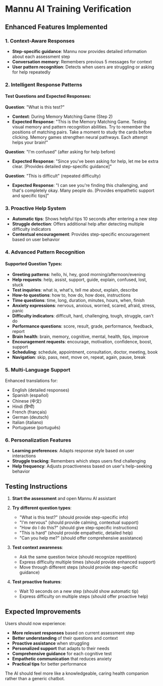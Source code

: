 # Mannu AI Training Verification

## Enhanced Features Implemented

### 1. Context-Aware Responses
- **Step-specific guidance**: Mannu now provides detailed information about each assessment step
- **Conversation memory**: Remembers previous 5 messages for context
- **User pattern recognition**: Detects when users are struggling or asking for help repeatedly

### 2. Intelligent Response Patterns

#### Test Questions and Expected Responses:

**Question**: "What is this test?"
- **Context**: During Memory Matching Game (Step 2)
- **Expected Response**: "This is the Memory Matching Game. Testing visual memory and pattern recognition abilities. Try to remember the positions of matching pairs. Take a moment to study the cards before clicking. Memory games strengthen neural pathways. Each attempt helps your brain!"

**Question**: "I'm confused" (after asking for help before)
- **Expected Response**: "Since you've been asking for help, let me be extra clear. [Provides detailed step-specific guidance]"

**Question**: "This is difficult" (repeated difficulty)
- **Expected Response**: "I can see you're finding this challenging, and that's completely okay. Many people do. [Provides empathetic support and specific tips]"

### 3. Proactive Help System
- **Automatic tips**: Shows helpful tips 10 seconds after entering a new step
- **Struggle detection**: Offers additional help after detecting multiple difficulty indicators
- **Contextual encouragement**: Provides step-specific encouragement based on user behavior

### 4. Advanced Pattern Recognition

#### Supported Question Types:
- **Greeting patterns**: hello, hi, hey, good morning/afternoon/evening
- **Help requests**: help, assist, support, guide, explain, confused, lost, stuck
- **Test inquiries**: what is, what's, tell me about, explain, describe
- **How-to questions**: how to, how do, how does, instructions
- **Time questions**: time, long, duration, minutes, hours, when, finish
- **Anxiety expressions**: nervous, anxious, worried, scared, afraid, stress, panic
- **Difficulty indicators**: difficult, hard, challenging, tough, struggle, can't do
- **Performance questions**: score, result, grade, performance, feedback, report
- **Brain health**: brain, memory, cognitive, mental, health, tips, improve
- **Encouragement requests**: encourage, motivation, confidence, boost, support
- **Scheduling**: schedule, appointment, consultation, doctor, meeting, book
- **Navigation**: skip, pass, next, move on, repeat, again, pause, break

### 5. Multi-Language Support
Enhanced translations for:
- English (detailed responses)
- Spanish (español)
- Chinese (中文)
- Hindi (हिन्दी)
- French (français)
- German (deutsch)
- Italian (italiano)
- Portuguese (português)

### 6. Personalization Features
- **Learning preferences**: Adapts response style based on user interactions
- **Struggle tracking**: Remembers which steps users find challenging
- **Help frequency**: Adjusts proactiveness based on user's help-seeking behavior

## Testing Instructions

1. **Start the assessment** and open Mannu AI assistant
2. **Try different question types**:
   - "What is this test?" (should provide step-specific info)
   - "I'm nervous" (should provide calming, contextual support)
   - "How do I do this?" (should give step-specific instructions)
   - "This is hard" (should provide empathetic, detailed help)
   - "Can you help me?" (should offer comprehensive assistance)

3. **Test context awareness**:
   - Ask the same question twice (should recognize repetition)
   - Express difficulty multiple times (should provide enhanced support)
   - Move through different steps (should provide step-specific guidance)

4. **Test proactive features**:
   - Wait 10 seconds on a new step (should show automatic tip)
   - Express difficulty on multiple steps (should offer proactive help)

## Expected Improvements

Users should now experience:
- **More relevant responses** based on current assessment step
- **Better understanding** of their questions and context
- **Proactive assistance** when struggling
- **Personalized support** that adapts to their needs
- **Comprehensive guidance** for each cognitive test
- **Empathetic communication** that reduces anxiety
- **Practical tips** for better performance

The AI should feel more like a knowledgeable, caring health companion rather than a generic chatbot.